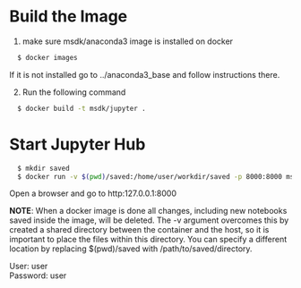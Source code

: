 Build the Image
===============
1. make sure msdk/anaconda3 image is installed on docker
```bash
  $ docker images
```
If it is not installed go to ../anaconda3_base and follow instructions there.

2. Run the following command
```bash
  $ docker build -t msdk/jupyter .
```


Start Jupyter Hub
=================
```bash
  $ mkdir saved
  $ docker run -v $(pwd)/saved:/home/user/workdir/saved -p 8000:8000 msdk/jupyter
```
Open a browser and go to http:127.0.0.1:8000

**NOTE**: When a docker image is done all changes, including new notebooks saved inside the image, will be deleted. The -v argument overcomes this by created a shared directory between the container and the host, so it is important to place the files within this directory. You can specify a different location by replacing $(pwd)/saved with /path/to/saved/directory.


User: user  
Password: user